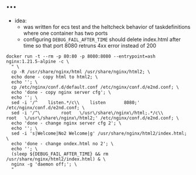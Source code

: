 # ...


- idea:
  - was written for ecs test and the heltcheck behavior of taskdefinitions where one container has two ports
  - configuring `DEBUG_FAIL_AFTER_TIME` should delete index.html after time so that port 8080 retruns 4xx error instead of 200  

```
docker run -t --rm -p 80:80 -p 8080:8080 --entrypoint=ash nginx:1.21.5-alpine -c \
  " \
  cp -R /usr/share/nginx/html /usr/share/nginx/html2; \
  echo done - copy html to html2; \
  echo ''; \
  cp /etc/nginx/conf.d/default.conf /etc/nginx/conf.d/e2nd.conf; \
  echo 'done - copy nginx server cfg'; \
  echo ''; \
  sed -i '/^    listen.*/c\\    listen       8080;' /etc/nginx/conf.d/e2nd.conf; \
  sed -i '/^\        root   \/usr\/share\/nginx\/html;.*/c\\        root   \/usr\/share\/nginx\/html2;' /etc/nginx/conf.d/e2nd.conf; \
  echo 'done - change nginx server cfg 2'; \
  echo ''; \
  sed -i 's|Welcome|No2 Welcome|g' /usr/share/nginx/html2/index.html; \
  echo 'done - change ondex.html no 2'; \
  echo ''; \
  (sleep ${DEBUG_FAIL_AFTER_TIME} && rm /usr/share/nginx/html2/index.html) & \
  nginx -g 'daemon off;'; \
  "
```

